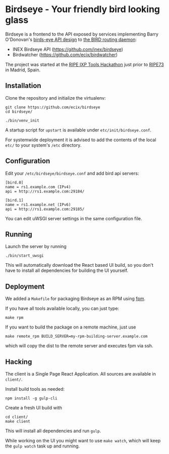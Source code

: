 
# Birdseye - Your friendly bird looking glass

Birdseye is a frontend to the API exposed by 
services implementing Barry O'Donovan's
[birds-eye API design](https://github.com/inex/birds-eye-design/) to
[the BIRD routing daemon](http://bird.network.cz/):

 * INEX Birdseye API (https://github.com/inex/birdseye)
 * Birdwatcher (https://github.com/ecix/birdwatcher)


The project was started at the
[RIPE IXP Tools Hackathon](https://atlas.ripe.net/hackathon/ixp-tools/) 
just prior to [RIPE73](https://ripe73.ripe.net/) in Madrid, Spain.



## Installation

Clone the repository and initialize the virtualenv:

    git clone https://github.com/ecix/birdseye
    cd birdseye/

    ./bin/venv_init


A startup script for `upstart` is available
under `etc/init/birdseye.conf`.


For systemwide deployment it is advised to add the contents
of the local `etc/` to your system's `/etc`
directory.

## Configuration

Edit your `/etc/birdseye/birdseye.conf` and add bird api servers:

    [bird.0]
    name = rs1.example.com (IPv4)
    api = http://rs1.example.com:29184/

    [bird.1]
    name = rs1.example.net (IPv6)
    api = http://rs1.example.com:29185/

You can edit uWSGI server settings in the same configuration file.


## Running

Launch the server by running

    ./bin/start_uwsgi

This will automatically download the React based UI build, so you
don't have to install all dependencies for building the UI yourself.



## Deployment

We added a `Makefile` for packaging Birdseye as an RPM using [fpm](https://github.com/jordansissel/fpm).

If you have all tools available locally, you can just type:

    make rpm

If you want to build the package on a remote machine, just use

    make remote_rpm BUILD_SERVER=my-rpm-building-server.example.com

which will copy the dist to the remote server and executes fpm via ssh.


## Hacking

The client is a Single Page React Application.
All sources are available in `client/`. 

Install build tools as needed:

    npm install -g gulp-cli


Create a fresh UI build with

    cd client/
    make client

This will install all dependencies and run `gulp`.

While working on the UI you might want to use `make watch`,
which will keep the `gulp watch` task up and running.


